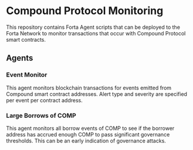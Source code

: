 # Compound Protocol Monitoring

This repository contains Forta Agent scripts that can be deployed to the Forta Network to monitor
transactions that occur with Compound Protocol smart contracts.

## Agents

### Event Monitor

This agent monitors blockchain transactions for events emitted from Compound smart contract
addresses.  Alert type and severity are specified per event per contract address.

### Large Borrows of COMP

This agent monitors all borrow events of COMP to see if the borrower address has accrued enough COMP
to pass significant governance thresholds. This can be an early indication of governance attacks.

